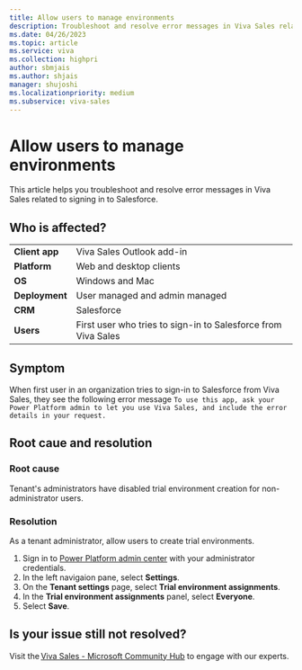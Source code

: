 ```yaml
---
title: Allow users to manage environments
description: Troubleshoot and resolve error messages in Viva Sales related to signing in to Salesforce.
ms.date: 04/26/2023
ms.topic: article
ms.service: viva
ms.collection: highpri
author: sbmjais
ms.author: shjais
manager: shujoshi
ms.localizationpriority: medium
ms.subservice: viva-sales
---
```


# Allow users to manage environments

This article helps you troubleshoot and resolve error messages in Viva Sales related to signing in to Salesforce.

## Who is affected?

|  |  |
|---------|---------|
|**Client app**     |  Viva Sales Outlook add-in        |
|**Platform**     | Web and desktop clients         |
|**OS**     | Windows and Mac         |
|**Deployment**     | User managed and admin managed       |
|**CRM**     | Salesforce        |
|**Users**     | First user who tries to sign-in to Salesforce from Viva Sales   |

## Symptom

When first user in an organization tries to sign-in to Salesforce from Viva Sales, they see the following error message `To use this app, ask your Power Platform admin to let you use Viva Sales, and include the error details in your request.`

## Root caue and resolution

### Root cause

Tenant's administrators have disabled trial environment creation for non-administrator users. 

### Resolution

As a tenant administrator, allow users to create trial environments.

1. Sign in to [Power Platform admin center](https://admin.powerplatform.microsoft.com/) with your administrator credentials.
2. In the left navigaion pane, select **Settings**.
3. On the **Tenant settings** page, select **Trial environment assignments**.
4. In the **Trial environment assignments** panel, select **Everyone**.
5. Select **Save**.

## Is your issue still not resolved?

Visit the [Viva Sales - Microsoft Community Hub](https://techcommunity.microsoft.com/t5/viva-sales/bd-p/VivaSales) to engage with our experts.
